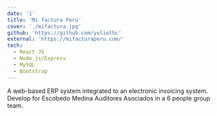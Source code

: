 ```yaml
---
date: '1'
title: 'Mi factura Perú'
cover: './mifactura.jpg'
github: 'https://github.com/yuliethc'
external: 'https://mifacturaperu.com/'
tech:
  - React JS
  - Node.js/Express
  - MySQL
  - Bootstrap
---
```


A web-based ERP system integrated to an electronic invoicing system. Develop for Escobedo Medina Auditores Asociados in a 6 people group team.
